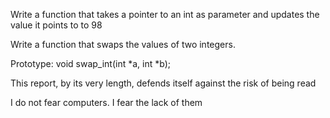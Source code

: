 Write a function that takes a pointer to an int as parameter and updates the value it points to to 98

Write a function that swaps the values of two integers.

Prototype: void swap_int(int *a, int *b);

This report, by its very length, defends itself against the risk of being read

 I do not fear computers. I fear the lack of them
